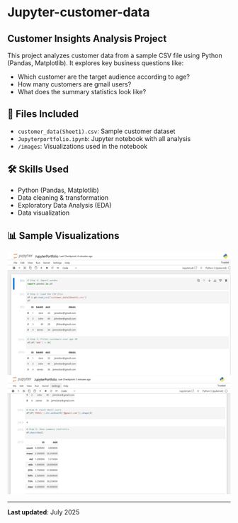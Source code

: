 # Jupyter-customer-data
## Customer Insights Analysis Project

This project analyzes customer data from a sample CSV file using Python (Pandas, Matplotlib). It explores key business questions like:

- Which customer are the target audience according to age?
- How many customers are gmail users?
- What does the summary statistics look like?

## 📁 Files Included

- `customer_data(Sheet1).csv`: Sample customer dataset
- `Jupyterportfolio.ipynb`: Jupyter notebook with all analysis
- `/images`: Visualizations used in the notebook

## 🛠 Skills Used

- Python (Pandas, Matplotlib)
- Data cleaning & transformation
- Exploratory Data Analysis (EDA)
- Data visualization

## 📊 Sample Visualizations

![Screenshot Notebook 1](images/JupyterScreenshot1.jpeg)  
![Screenshot Notebook 2](images/JupyterScreenshot2.jpeg)

---

**Last updated**: July 2025
